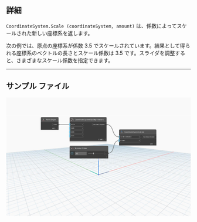 <!--- Autodesk.DesignScript.Geometry.CoordinateSystem.Scale(coordinateSystem, amount) --->
<!--- LH2OMC6QECNGXILBERSJIZPNQ7BJYOSSOBDJC2VICMMYXJ7BJRUA --->
## 詳細
`CoordinateSystem.Scale (coordinateSystem, amount)` は、係数によってスケールされた新しい座標系を返します。

次の例では、原点の座標系が係数 3.5 でスケールされています。結果として得られる座標系のベクトルの長さとスケール係数は 3.5 です。スライダを調整すると、さまざまなスケール係数を指定できます。
___
## サンプル ファイル

![CoordinateSystem.Scale(coordinateSystem, amount)](./LH2OMC6QECNGXILBERSJIZPNQ7BJYOSSOBDJC2VICMMYXJ7BJRUA_img.jpg)
